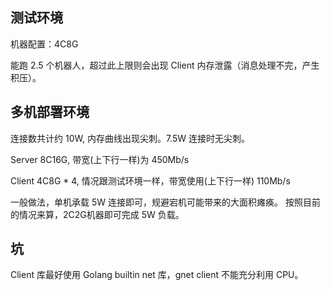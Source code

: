## 测试环境
机器配置：4C8G

能跑 2.5 个机器人，超过此上限则会出现 Client 内存泄露（消息处理不完，产生积压）。

## 多机部署环境
连接数共计约 10W, 内存曲线出现尖刺。7.5W 连接时无尖刺。

Server 8C16G, 带宽(上下行一样)为 450Mb/s

Client 4C8G * 4, 情况跟测试环境一样，带宽使用(上下行一样) 110Mb/s

一般做法，单机承载 5W 连接即可，规避宕机可能带来的大面积瘫痪。
按照目前的情况来算，2C2G机器即可完成 5W 负载。

## 坑
Client 库最好使用 Golang builtin net 库，gnet client 不能充分利用 CPU。
